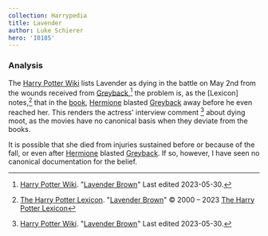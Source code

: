 ```yaml
---
collection: Harrypedia
title: Lavender
author: Luke Schierer
hero: 'I0185'
---
```



### Analysis

The [Harry Potter Wiki] lists Lavender as dying in the battle on May 2nd
from the wounds received from [Greyback],[^230906-1] the problem is, as the
[Lexicon] notes,[^230906-2] that in the [book][dh], [Hermione] blasted
[Greyback]
away before he even reached her.  This renders the actress' interview comment
[^230906-3] about dying moot, as the movies have no canonical basis when they
deviate from the books.

It is possible that she died from injuries sustained before or because of
the fall, or even after [Hermione] blasted [Greyback].  If so, however, I
have seen no canonical documentation for the belief.

[^230906-1]: [Harry Potter Wiki]. "[Lavender Brown][HPWLB]"
    Last edited 2023-05-30.

[^230906-3]: [Harry Potter Wiki]. "[Lavender Brown][HPWLB]"
    Last edited 2023-05-30.

[^230906-2]: [The Harry Potter Lexicon]. "[Lavender Brown][HPLLB]"
    © 2000 – 2023 [The Harry Potter Lexicon]

[HPLLB]: https://www.hp-lexicon.org/character/lavender-brown/

[HPWLB]: https://harrypotter.fandom.com/wiki/Lavender_Brown

[Harry Potter Wiki]: https://harrypotter.fandom.com/wiki/

[The Harry Potter Lexicon]: https://www.hp-lexicon.org/

[Hermione]: <../../granger/hermione_jean/>

[Greyback]: <../../greyback/fenrir/>

[dh]: https://www.librarything.com/work/3577382
